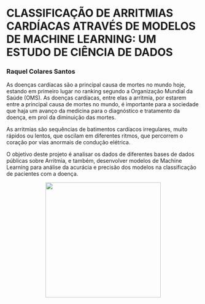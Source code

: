 # CLASSIFICAÇÃO DE ARRITMIAS CARDÍACAS ATRAVÉS DE MODELOS DE MACHINE LEARNING: UM ESTUDO DE CIÊNCIA DE DADOS 
### Raquel Colares Santos

As doenças cardíacas são a principal causa de mortes no mundo hoje, estando em primeiro lugar no ranking segundo a Organização Mundial da Saúde (OMS). As doenças cardíacas, entre elas a arritmia, por estarem entre a principal causa de mortes no mundo, é importante para a sociedade que haja um avanço da medicina para o diagnóstico e tratamento da doença, em prol da diminuição das mortes.

As arritmias são sequências de batimentos cardíacos irregulares, muito rápidos ou lentos, que oscilam em diferentes ritmos, que percorrem o coração por vias anormais de condução elétrica.

O objetivo deste projeto é analisar os dados de diferentes bases de dados públicas sobre Arritmia, e também, desenvolver modelos de Machine Learning para análise da acurácia e precisão dos modelos na classificação de pacientes com a doença.

<p align="center">
    <img width="300" src="[https://github.com/raquelcolares/frontend-stranger-things/blob/main/stranger-things.jpg](https://github.com/raquelcolares/TCC_PUC-Minas/blob/main/Images/cardio_pic2.jpg)https://github.com/raquelcolares/TCC_PUC-Minas/blob/main/Images/cardio_pic2.jpg">
</p>
